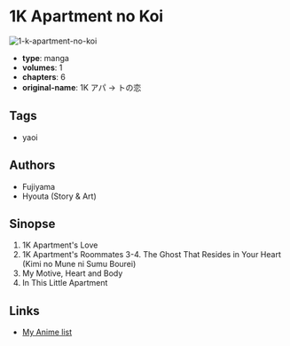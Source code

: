 # 1K Apartment no Koi

![1-k-apartment-no-koi](https://cdn.myanimelist.net/images/manga/2/5957.jpg)

-   **type**: manga
-   **volumes**: 1
-   **chapters**: 6
-   **original-name**: 1K アパ → トの恋

## Tags

-   yaoi

## Authors

-   Fujiyama
-   Hyouta (Story & Art)

## Sinopse

1. 1K Apartment's Love
2. 1K Apartment's Roommates
   3-4. The Ghost That Resides in Your Heart (Kimi no Mune ni Sumu Bourei)
3. My Motive, Heart and Body
4. In This Little Apartment

## Links

-   [My Anime list](https://myanimelist.net/manga/841/1K_Apartment_no_Koi)
